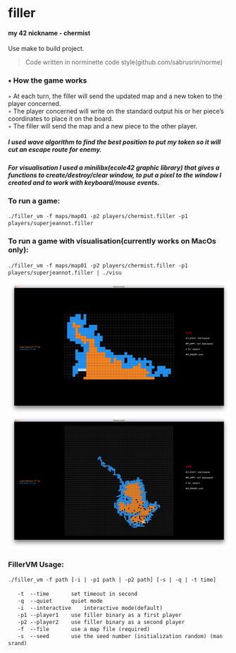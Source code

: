 # filler
#### my 42 nickname - chermist
Use make to build project.  
>Code written in norminette code style(github.com/sabrusrin/norme)

### • How the game works  
  ◦ At each turn, the filler will send the updated map and a new token to the player concerned.  
  ◦ The player concerned will write on the standard output his or her piece’s coordinates to place it on the board.  
  ◦ The filler will send the map and a new piece to the other player.
  
##### I used wave algorithm to find the best position to put my token so it will cut an escape route for enemy.  
##### For visualisation I used a minilibx(ecole42 graphic library) that gives a functions to create/destroy/clear window, to put a pixel to the window I created and to work with keyboard/mouse events.

### To run a game:
```
./filler_vm -f maps/map01 -p2 players/chermist.filler -p1 players/superjeannot.filler
```
### To run a game with visualisation(currently works on MacOs only):
```
./filler_vm -f maps/map01 -p2 players/chermist.filler -p1 players/superjeannot.filler | ./visu
```
![map01](https://raw.githubusercontent.com/sabrusrin/filler/master/images/map01.png)
![map02](https://raw.githubusercontent.com/sabrusrin/filler/master/images/map02.png)

### FillerVM Usage:  
```
./filler_vm -f path [-i | -p1 path | -p2 path] [-s | -q | -t time]  

   -t  --time		set timeout in second  
   -q  --quiet		quiet mode  
   -i  --interactive	interactive mode(default)  
   -p1 --player1	use filler binary as a first player  
   -p2 --player2	use filler binary as a second player  
   -f  --file		use a map file (required)  
   -s  --seed		use the seed number (initialization random) (man srand)  
```
